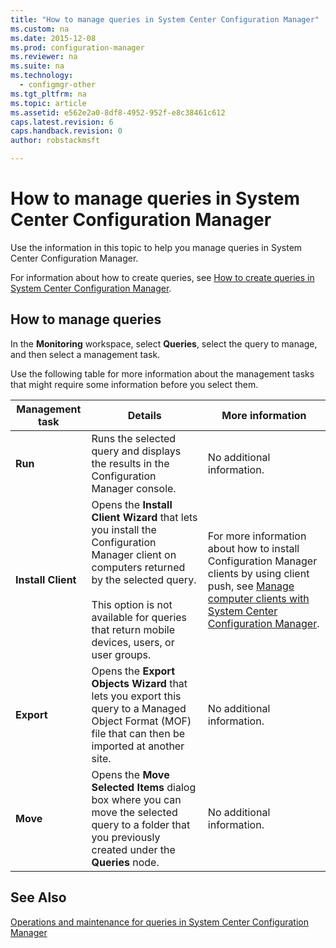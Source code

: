 ```yaml
---
title: "How to manage queries in System Center Configuration Manager"
ms.custom: na
ms.date: 2015-12-08
ms.prod: configuration-manager
ms.reviewer: na
ms.suite: na
ms.technology: 
  - configmgr-other
ms.tgt_pltfrm: na
ms.topic: article
ms.assetid: e562e2a0-8df8-4952-952f-e8c38461c612
caps.latest.revision: 6
caps.handback.revision: 0
author: robstackmsft

---
```

# How to manage queries in System Center Configuration Manager
Use the information in this topic to help you manage queries in System Center Configuration Manager.  
  
 For information about how to create queries, see [How to create queries in System Center Configuration Manager](../../../core/servers/manage/create-queries.md).  
  
## How to manage queries  
 In the **Monitoring** workspace, select **Queries**, select the query to manage, and then select a management task.  
  
 Use the following table for more information about the management tasks that might require some information before you select them.  
  
|Management task|Details|More information|  
|---------------------|-------------|----------------------|  
|**Run**|Runs the selected query and displays the results in the Configuration Manager console.|No additional information.|  
|**Install Client**|Opens the **Install Client Wizard** that lets you install the Configuration Manager client on computers returned by the selected query.<br /><br /> This option is not available for queries that return mobile devices, users, or user groups.|For more information about how to install Configuration Manager clients by using client push, see [Manage computer clients with System Center Configuration Manager](../Topic/Manage%20computer%20clients%20with%20System%20Center%20Configuration%20Manager.md).|  
|**Export**|Opens the **Export Objects Wizard** that lets you export this query to a Managed Object Format (MOF) file that can then be imported at another site.|No additional information.|  
|**Move**|Opens the **Move Selected Items** dialog box where you can move the selected query to a folder that you previously created under the **Queries** node.|No additional information.|  
  
## See Also  
 [Operations and maintenance for queries in System Center Configuration Manager](../../../core/servers/manage/operations-and-maintenance-for-queries.md)
